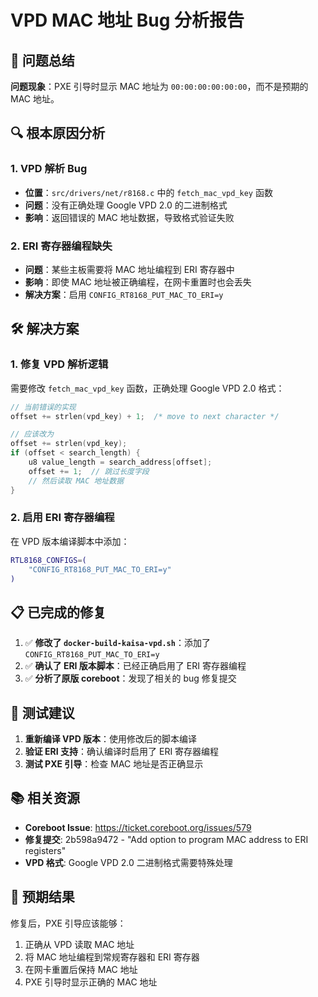 # VPD MAC 地址 Bug 分析报告

## 🎯 问题总结

**问题现象**：PXE 引导时显示 MAC 地址为 `00:00:00:00:00:00`，而不是预期的 MAC 地址。

## 🔍 根本原因分析

### 1. VPD 解析 Bug
- **位置**：`src/drivers/net/r8168.c` 中的 `fetch_mac_vpd_key` 函数
- **问题**：没有正确处理 Google VPD 2.0 的二进制格式
- **影响**：返回错误的 MAC 地址数据，导致格式验证失败

### 2. ERI 寄存器编程缺失
- **问题**：某些主板需要将 MAC 地址编程到 ERI 寄存器中
- **影响**：即使 MAC 地址被正确编程，在网卡重置时也会丢失
- **解决方案**：启用 `CONFIG_RT8168_PUT_MAC_TO_ERI=y`

## 🛠️ 解决方案

### 1. 修复 VPD 解析逻辑
需要修改 `fetch_mac_vpd_key` 函数，正确处理 Google VPD 2.0 格式：

```c
// 当前错误的实现
offset += strlen(vpd_key) + 1;  /* move to next character */

// 应该改为
offset += strlen(vpd_key);
if (offset < search_length) {
    u8 value_length = search_address[offset];
    offset += 1;  // 跳过长度字段
    // 然后读取 MAC 地址数据
}
```

### 2. 启用 ERI 寄存器编程
在 VPD 版本编译脚本中添加：

```bash
RTL8168_CONFIGS=(
    "CONFIG_RT8168_PUT_MAC_TO_ERI=y"
)
```

## 📋 已完成的修复

1. ✅ **修改了 `docker-build-kaisa-vpd.sh`**：添加了 `CONFIG_RT8168_PUT_MAC_TO_ERI=y`
2. ✅ **确认了 ERI 版本脚本**：已经正确启用了 ERI 寄存器编程
3. ✅ **分析了原版 coreboot**：发现了相关的 bug 修复提交

## 🧪 测试建议

1. **重新编译 VPD 版本**：使用修改后的脚本编译
2. **验证 ERI 支持**：确认编译时启用了 ERI 寄存器编程
3. **测试 PXE 引导**：检查 MAC 地址是否正确显示

## 📚 相关资源

- **Coreboot Issue**: https://ticket.coreboot.org/issues/579
- **修复提交**: 2b598a9472 - "Add option to program MAC address to ERI registers"
- **VPD 格式**: Google VPD 2.0 二进制格式需要特殊处理

## 🎯 预期结果

修复后，PXE 引导应该能够：
1. 正确从 VPD 读取 MAC 地址
2. 将 MAC 地址编程到常规寄存器和 ERI 寄存器
3. 在网卡重置后保持 MAC 地址
4. PXE 引导时显示正确的 MAC 地址
